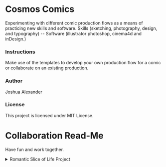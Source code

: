 # Cosmos Comics
Experimenting with different comic production flows as a means of practicing new skills and software. Skills (sketching, photography, design, and typography) -- Software (illustrator photoshop, cinema4d and inDesign.)

### Instructions
Make use of the templates to develop your own production flow for a comic or collaborate on an existing production.

### Author
Joshua Alexander

### License 
This project is licensed under MIT License.

# Collaboration Read-Me
Have fun and work together.

<details>
    <summary>Romantic Slice of Life Project</summary>
    <p>Details to come</p>
</details>

